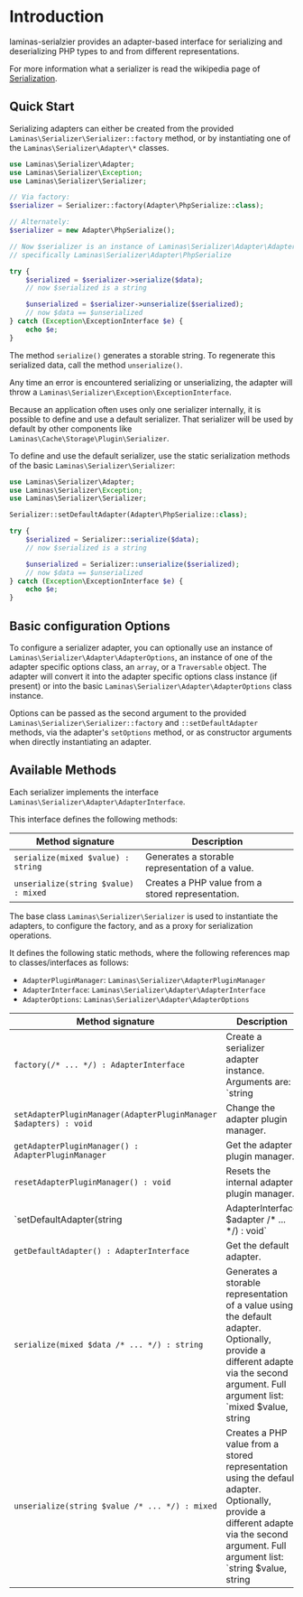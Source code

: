 # Introduction

laminas-serialzier provides an adapter-based interface for serializing and
deserializing PHP types to and from different representations.

For more information what a serializer is read the wikipedia page of
[Serialization](http://en.wikipedia.org/wiki/Serialization).

## Quick Start

Serializing adapters can either be created from the provided
`Laminas\Serializer\Serializer::factory` method, or by instantiating one of the
`Laminas\Serializer\Adapter\*` classes.

```php
use Laminas\Serializer\Adapter;
use Laminas\Serializer\Exception;
use Laminas\Serializer\Serializer;

// Via factory:
$serializer = Serializer::factory(Adapter\PhpSerialize::class);

// Alternately:
$serializer = new Adapter\PhpSerialize();

// Now $serializer is an instance of Laminas\Serializer\Adapter\AdapterInterface,
// specifically Laminas\Serializer\Adapter\PhpSerialize

try {
    $serialized = $serializer->serialize($data);
    // now $serialized is a string

    $unserialized = $serializer->unserialize($serialized);
    // now $data == $unserialized
} catch (Exception\ExceptionInterface $e) {
    echo $e;
}
```

The method `serialize()` generates a storable string. To regenerate this
serialized data, call the method `unserialize()`.

Any time an error is encountered serializing or unserializing, the adapter will
throw a `Laminas\Serializer\Exception\ExceptionInterface`.

Because an application often uses only one serializer internally, it is possible
to define and use a default serializer. That serializer will be used by default
by other components like `Laminas\Cache\Storage\Plugin\Serializer`.

To define and use the default serializer, use the static serialization methods
of the basic `Laminas\Serializer\Serializer`:

```php
use Laminas\Serializer\Adapter;
use Laminas\Serializer\Exception;
use Laminas\Serializer\Serializer;

Serializer::setDefaultAdapter(Adapter\PhpSerialize::class);

try {
    $serialized = Serializer::serialize($data);
    // now $serialized is a string

    $unserialized = Serializer::unserialize($serialized);
    // now $data == $unserialized
} catch (Exception\ExceptionInterface $e) {
    echo $e;
}
```

## Basic configuration Options

To configure a serializer adapter, you can optionally use an instance of
`Laminas\Serializer\Adapter\AdapterOptions`, an instance of one of the adapter
specific options class, an `array`, or a `Traversable` object. The adapter
will convert it into the adapter specific options class instance (if present) or
into the basic `Laminas\Serializer\Adapter\AdapterOptions` class instance.

Options can be passed as the second argument to the provided
`Laminas\Serializer\Serializer::factory` and `::setDefaultAdapter` methods, via the
adapter's `setOptions` method, or as constructor arguments when directly
instantiating an adapter.

## Available Methods

Each serializer implements the interface `Laminas\Serializer\Adapter\AdapterInterface`.

This interface defines the following methods:

Method signature | Description
---------------- | -----------
`serialize(mixed $value) : string` | Generates a storable representation of a value.
`unserialize(string $value) : mixed` | Creates a PHP value from a stored representation.

The base class `Laminas\Serializer\Serializer` is used to instantiate the
adapters, to configure the factory, and as a proxy for serialization operations.

It defines the following static methods, where the following references map to
classes/interfaces as follows:

- `AdapterPluginManager`: `Laminas\Serializer\AdapterPluginManager`
- `AdapterInterface`: `Laminas\Serializer\Adapter\AdapterInterface`
- `AdapterOptions`: `Laminas\Serializer\Adapter\AdapterOptions`

Method signature | Description
---------------- | -----------
`factory(/* ... */) : AdapterInterface` | Create a serializer adapter instance. Arguments are: `string|AdapterInterface $adapterName, AdapterOptions|array|Traversable $adapterOptions = null`.
`setAdapterPluginManager(AdapterPluginManager $adapters) : void` | Change the adapter plugin manager.
`getAdapterPluginManager() : AdapterPluginManager` | Get the adapter plugin manager.
`resetAdapterPluginManager() : void` | Resets the internal adapter plugin manager.
`setDefaultAdapter(string|AdapterInterface $adapter /* ... */) : void` | Change the default adapter. Full argument list: `string|AdapterInterface $adapter, AdapterOptions|array|Traversable $adapterOptions = null`.
`getDefaultAdapter() : AdapterInterface` | Get the default adapter.
`serialize(mixed $data /* ... */) : string` | Generates a storable representation of a value using the default adapter. Optionally, provide a  different adapter via the second argument. Full argument list: `mixed $value, string|AdapterInterface $adapter = null, AdapterOptions|array|Traversable $adapterOptions = null`.
`unserialize(string $value /* ... */) : mixed` | Creates a PHP value from a stored representation using the default adapter. Optionally, provide a different adapter via the second argument. Full argument list: `string $value, string|AdapterInterface|null $adapter = null, AdapterOptions|array|Traversable $adapterOptions = null`

